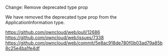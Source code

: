 Change: Remove deprecated type prop

We have removed the deprecated type prop from the ApplicationInformation type.

https://github.com/owncloud/web/pull/12686
https://github.com/owncloud/web/issues/7338
https://github.com/owncloud/web/commit/5e8ac918de780f0b03ad79a85b8c25e4ba1fe4df
